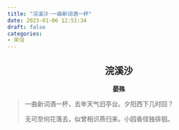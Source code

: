 ```yaml
---
title: "浣溪沙·一曲新词酒一杯"
date: 2023-01-06 12:51:34
draft: false
categories:
- 宋词
---
```


## <center>浣溪沙</center>
**<center>晏殊</center>**

> 一曲新词酒一杯，去年天气旧亭台。夕阳西下几时回？
> 
> 无可奈何花落去，似曾相识燕归来。小园香径独徘徊。
